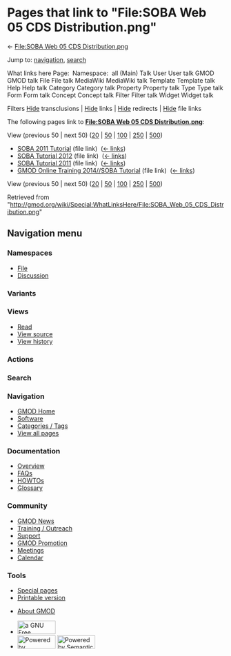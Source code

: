<div id="mw-page-base" class="noprint">

</div>

<div id="mw-head-base" class="noprint">

</div>

<div id="content" class="mw-body" role="main">

<span id="top"></span>

<div id="mw-js-message" style="display:none;">

</div>



# <span dir="auto">Pages that link to "File:SOBA Web 05 CDS Distribution.png"</span>

<div id="bodyContent">

<div id="contentSub">

← [File:SOBA Web 05 CDS
Distribution.png](/wiki/File:SOBA_Web_05_CDS_Distribution.png "File:SOBA Web 05 CDS Distribution.png")

</div>

<div id="jump-to-nav" class="mw-jump">

Jump to: [navigation](#mw-navigation), [search](#p-search)

</div>

<div id="mw-content-text">

What links here Page:  Namespace:  all (Main) Talk User User talk GMOD
GMOD talk File File talk MediaWiki MediaWiki talk Template Template talk
Help Help talk Category Category talk Property Property talk Type Type
talk Form Form talk Concept Concept talk Filter Filter talk Widget
Widget talk

Filters
[Hide](/mediawiki/index.php?title=Special:WhatLinksHere/File:SOBA_Web_05_CDS_Distribution.png&hidetrans=1 "Special:WhatLinksHere/File:SOBA Web 05 CDS Distribution.png")
transclusions \|
[Hide](/mediawiki/index.php?title=Special:WhatLinksHere/File:SOBA_Web_05_CDS_Distribution.png&hidelinks=1 "Special:WhatLinksHere/File:SOBA Web 05 CDS Distribution.png")
links \|
[Hide](/mediawiki/index.php?title=Special:WhatLinksHere/File:SOBA_Web_05_CDS_Distribution.png&hideredirs=1 "Special:WhatLinksHere/File:SOBA Web 05 CDS Distribution.png")
redirects \|
[Hide](/mediawiki/index.php?title=Special:WhatLinksHere/File:SOBA_Web_05_CDS_Distribution.png&hideimages=1 "Special:WhatLinksHere/File:SOBA Web 05 CDS Distribution.png")
file links

The following pages link to **[File:SOBA Web 05 CDS
Distribution.png](/wiki/File:SOBA_Web_05_CDS_Distribution.png "File:SOBA Web 05 CDS Distribution.png")**:

View (previous 50 \| next 50)
([20](/mediawiki/index.php?title=Special:WhatLinksHere/File:SOBA_Web_05_CDS_Distribution.png&limit=20 "Special:WhatLinksHere/File:SOBA Web 05 CDS Distribution.png")
\|
[50](/mediawiki/index.php?title=Special:WhatLinksHere/File:SOBA_Web_05_CDS_Distribution.png&limit=50 "Special:WhatLinksHere/File:SOBA Web 05 CDS Distribution.png")
\|
[100](/mediawiki/index.php?title=Special:WhatLinksHere/File:SOBA_Web_05_CDS_Distribution.png&limit=100 "Special:WhatLinksHere/File:SOBA Web 05 CDS Distribution.png")
\|
[250](/mediawiki/index.php?title=Special:WhatLinksHere/File:SOBA_Web_05_CDS_Distribution.png&limit=250 "Special:WhatLinksHere/File:SOBA Web 05 CDS Distribution.png")
\|
[500](/mediawiki/index.php?title=Special:WhatLinksHere/File:SOBA_Web_05_CDS_Distribution.png&limit=500 "Special:WhatLinksHere/File:SOBA Web 05 CDS Distribution.png"))

- [SOBA 2011 Tutorial](/wiki/SOBA_2011_Tutorial "SOBA 2011 Tutorial")
  (file link) ‎ <span class="mw-whatlinkshere-tools">([←
  links](/mediawiki/index.php?title=Special:WhatLinksHere&target=SOBA+2011+Tutorial "Special:WhatLinksHere"))</span>
- [SOBA Tutorial 2012](/wiki/SOBA_Tutorial_2012 "SOBA Tutorial 2012")
  (file link) ‎ <span class="mw-whatlinkshere-tools">([←
  links](/mediawiki/index.php?title=Special:WhatLinksHere&target=SOBA+Tutorial+2012 "Special:WhatLinksHere"))</span>
- [SOBA Tutorial 2011](/wiki/SOBA_Tutorial_2011 "SOBA Tutorial 2011")
  (file link) ‎ <span class="mw-whatlinkshere-tools">([←
  links](/mediawiki/index.php?title=Special:WhatLinksHere&target=SOBA+Tutorial+2011 "Special:WhatLinksHere"))</span>
- [GMOD Online Training 2014//SOBA
  Tutorial](/wiki/GMOD_Online_Training_2014//SOBA_Tutorial "GMOD Online Training 2014//SOBA Tutorial")
  (file link) ‎ <span class="mw-whatlinkshere-tools">([←
  links](/mediawiki/index.php?title=Special:WhatLinksHere&target=GMOD+Online+Training+2014%2F%2FSOBA+Tutorial "Special:WhatLinksHere"))</span>

View (previous 50 \| next 50)
([20](/mediawiki/index.php?title=Special:WhatLinksHere/File:SOBA_Web_05_CDS_Distribution.png&limit=20 "Special:WhatLinksHere/File:SOBA Web 05 CDS Distribution.png")
\|
[50](/mediawiki/index.php?title=Special:WhatLinksHere/File:SOBA_Web_05_CDS_Distribution.png&limit=50 "Special:WhatLinksHere/File:SOBA Web 05 CDS Distribution.png")
\|
[100](/mediawiki/index.php?title=Special:WhatLinksHere/File:SOBA_Web_05_CDS_Distribution.png&limit=100 "Special:WhatLinksHere/File:SOBA Web 05 CDS Distribution.png")
\|
[250](/mediawiki/index.php?title=Special:WhatLinksHere/File:SOBA_Web_05_CDS_Distribution.png&limit=250 "Special:WhatLinksHere/File:SOBA Web 05 CDS Distribution.png")
\|
[500](/mediawiki/index.php?title=Special:WhatLinksHere/File:SOBA_Web_05_CDS_Distribution.png&limit=500 "Special:WhatLinksHere/File:SOBA Web 05 CDS Distribution.png"))

</div>

<div class="printfooter">

Retrieved from
"<http://gmod.org/wiki/Special:WhatLinksHere/File:SOBA_Web_05_CDS_Distribution.png>"

</div>

<div id="catlinks" class="catlinks catlinks-allhidden">

</div>

<div class="visualClear">

</div>

</div>

</div>

<div id="mw-navigation">

## Navigation menu

<div id="mw-head">



<div id="left-navigation">

<div id="p-namespaces" class="vectorTabs" role="navigation"
aria-labelledby="p-namespaces-label">

### Namespaces

- <span id="ca-nstab-image"><a href="/wiki/File:SOBA_Web_05_CDS_Distribution.png" accesskey="c"
  title="View the file page [c]">File</a></span>
- <span id="ca-talk"><a
  href="/mediawiki/index.php?title=File_talk:SOBA_Web_05_CDS_Distribution.png&amp;action=edit&amp;redlink=1"
  accesskey="t"
  title="Discussion about the content page [t]">Discussion</a></span>

</div>

<div id="p-variants" class="vectorMenu emptyPortlet" role="navigation"
aria-labelledby="p-variants-label">

### 

### Variants[](#)

<div class="menu">

</div>

</div>

</div>

<div id="right-navigation">

<div id="p-views" class="vectorTabs" role="navigation"
aria-labelledby="p-views-label">

### Views

- <span id="ca-view">[Read](/wiki/File:SOBA_Web_05_CDS_Distribution.png)</span>
- <span id="ca-viewsource"><a
  href="/mediawiki/index.php?title=File:SOBA_Web_05_CDS_Distribution.png&amp;action=edit"
  accesskey="e" title="This page is protected.
  You can view its source [e]">View source</a></span>
- <span id="ca-history"><a
  href="/mediawiki/index.php?title=File:SOBA_Web_05_CDS_Distribution.png&amp;action=history"
  accesskey="h" title="Past revisions of this page [h]">View history</a></span>

</div>

<div id="p-cactions" class="vectorMenu emptyPortlet" role="navigation"
aria-labelledby="p-cactions-label">

### Actions[](#)

<div class="menu">

</div>

</div>

<div id="p-search" role="search">

### Search

<div id="simpleSearch">

</div>

</div>

</div>

</div>

<div id="mw-panel">

<div id="p-logo" role="banner">

<a href="/wiki/Main_Page"
style="background-image: url(http://gmod.org/images/GMOD-cogs.png);"
title="Visit the main page"></a>

</div>

<div id="p-Navigation" class="portal" role="navigation"
aria-labelledby="p-Navigation-label">

### Navigation

<div class="body">

- <span id="n-GMOD-Home">[GMOD Home](/wiki/Main_Page)</span>
- <span id="n-Software">[Software](/wiki/GMOD_Components)</span>
- <span id="n-Categories-.2F-Tags">[Categories /
  Tags](/wiki/Categories)</span>
- <span id="n-View-all-pages">[View all
  pages](/wiki/Special:AllPages)</span>

</div>

</div>

<div id="p-Documentation" class="portal" role="navigation"
aria-labelledby="p-Documentation-label">

### Documentation

<div class="body">

- <span id="n-Overview">[Overview](/wiki/Overview)</span>
- <span id="n-FAQs">[FAQs](/wiki/Category:FAQ)</span>
- <span id="n-HOWTOs">[HOWTOs](/wiki/Category:HOWTO)</span>
- <span id="n-Glossary">[Glossary](/wiki/Glossary)</span>

</div>

</div>

<div id="p-Community" class="portal" role="navigation"
aria-labelledby="p-Community-label">

### Community

<div class="body">

- <span id="n-GMOD-News">[GMOD News](/wiki/GMOD_News)</span>
- <span id="n-Training-.2F-Outreach">[Training /
  Outreach](/wiki/Training_and_Outreach)</span>
- <span id="n-Support">[Support](/wiki/Support)</span>
- <span id="n-GMOD-Promotion">[GMOD
  Promotion](/wiki/GMOD_Promotion)</span>
- <span id="n-Meetings">[Meetings](/wiki/Meetings)</span>
- <span id="n-Calendar">[Calendar](/wiki/Calendar)</span>

</div>

</div>

<div id="p-tb" class="portal" role="navigation"
aria-labelledby="p-tb-label">

### Tools

<div class="body">

- <span id="t-specialpages"><a href="/wiki/Special:SpecialPages" accesskey="q"
  title="A list of all special pages [q]">Special pages</a></span>
- <span id="t-print"><a
  href="/mediawiki/index.php?title=Special:WhatLinksHere/File:SOBA_Web_05_CDS_Distribution.png&amp;printable=yes"
  rel="alternate" accesskey="p"
  title="Printable version of this page [p]">Printable version</a></span>

</div>

</div>

</div>

</div>

<div id="footer" role="contentinfo">

- <span id="footer-places-about">[About
  GMOD](/wiki/GMOD:About "GMOD:About")</span>

<!-- -->

- <span id="footer-copyrightico">[<img src="http://www.gnu.org/graphics/gfdl-logo-small.png" width="88"
  height="31" alt="a GNU Free Documentation License" />](http://www.gnu.org/licenses/fdl-1.3.html)</span>
- <span id="footer-poweredbyico">[<img src="/mediawiki/skins/common/images/poweredby_mediawiki_88x31.png"
  width="88" height="31" alt="Powered by MediaWiki" />](//www.mediawiki.org/)
  [<img
  src="/mediawiki/extensions/SemanticMediaWiki/includes/../resources/images/smw_button.png"
  width="88" height="31" alt="Powered by Semantic MediaWiki" />](https://www.semantic-mediawiki.org/wiki/Semantic_MediaWiki)</span>

<div style="clear:both">

</div>

</div>
